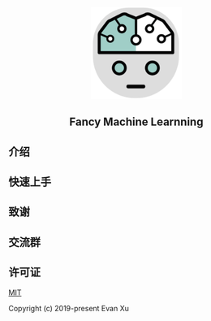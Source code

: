 <p align="center"><a href="https://xugaoyi.com/" target="_blank" rel="noopener noreferrer"><img width="180" src="/docs/.vuepress/public/img/logo.png" alt="logo"></a></p>

<h2 align="center">Fancy Machine Learnning</h2>



## 介绍

## 快速上手


## 致谢

## 交流群


## 许可证
[MIT](https://github.com/xugaoyi/vuepress-theme-vdoing/blob/master/LICENSE)

Copyright (c) 2019-present Evan Xu
